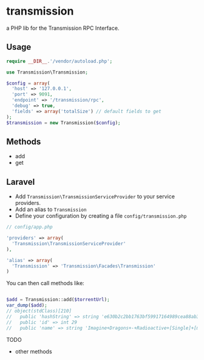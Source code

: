 transmission
============

a PHP lib for the Transmission RPC Interface.

Usage
-----

```php
require __DIR__.'/vendor/autoload.php';

use Transmission\Transmission;

$config = array(
  'host' => '127.0.0.1',
  'port' => 9091,
  'endpoint' => '/transmission/rpc',
  'debug' => true,
  'fields' => array('totalSize') // default fields to get
);
$transmission = new Transmission($config);
```

## Methods

- add
- get

## Laravel

- Add `Transmission\TransmissionServiceProvider` to your service providers.
- Add an alias to `Transmission`
- Define your configuration by creating a file `config/transmission.php`

```php
// config/app.php

'providers' => array(
  'Transmission\TransmissionServiceProvider'
),

'alias' => array(
  'Transmission' => 'Transmission\Facades\Transmission'
)
```

You can then call methods like:

```php

$add = Transmission::add($torrentUrl);
var_dump($add);
// object(stdClass)[210]
//   public 'hashString' => string 'e630b2c2bb1763bf59917164989cea88ab3b85e3' (length=40)
//   public 'id' => int 29
//   public 'name' => string 'Imagine+Dragons+-+Radioactive+[Single]+[mp3@320]' (length=48)
```

TODO

- other methods
